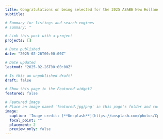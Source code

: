 ```yaml
---
title: Congratulations on being selected for the 2025 ASABE New Holland Young Researcher Award 👋👋
subtitle: 

# Summary for listings and search engines
# summary: "

# Link this post with a project
projects: []

# Date published
date: "2025-02-26T00:00:00Z"

# Date updated
lastmod: "2025-02-26T00:00:00Z"

# Is this an unpublished draft?
draft: false

# Show this page in the Featured widget?
featured: false

# Featured image
# Place an image named `featured.jpg/png` in this page's folder and customize its options here.
image:
  caption: 'Image credit: [**Unsplash**](https://unsplash.com/photos/CpkOjOcXdUY)'
  focal_point: ""
  placement: 2
  preview_only: false
---
```

